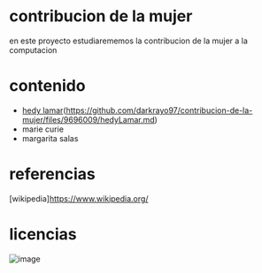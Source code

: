 # contribucion de la mujer
en este proyecto estudiarememos la contribucion de la mujer a la computacion
# contenido
- [hedy lamar](hedyLamar.md)(https://github.com/darkrayo97/contribucion-de-la-mujer/files/9696009/hedyLamar.md)
- marie curie
- margarita salas
# referencias
[wikipedia]https://www.wikipedia.org/
# licencias
![image](https://user-images.githubusercontent.com/114906901/193536126-b08741af-0bc6-4535-8c10-9924abd23de5.PNG)

